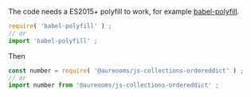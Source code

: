 The code needs a ES2015+ polyfill to work, for example
[babel-polyfill](https://babeljs.io/docs/usage/polyfill).
```js
require( 'babel-polyfill' ) ;
// or
import 'babel-polyfill' ;
```

Then
```js
const number = require( '@aureooms/js-collections-ordereddict' ) ;
// or
import number from '@aureooms/js-collections-ordereddict' ;
```
